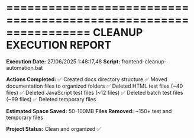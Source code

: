 ================================================================ 
                    CLEANUP EXECUTION REPORT 
================================================================ 
 
**Execution Date:** 27/06/2025  1:48:17,48 
**Script:** frontend-cleanup-automation.bat 
 
**Actions Completed:** 
✅ Created docs directory structure 
✅ Moved documentation files to organized folders 
✅ Deleted HTML test files (~40 files) 
✅ Deleted JavaScript test files (~12 files) 
✅ Deleted batch test files (~99 files) 
✅ Deleted temporary files 
 
**Estimated Space Saved:** 50-100MB 
**Files Removed:** ~150+ test and temporary files 
 
**Project Status:** Clean and organized ✅ 
